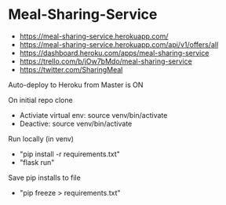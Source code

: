 # Meal-Sharing-Service

- https://meal-sharing-service.herokuapp.com/
- https://meal-sharing-service.herokuapp.com/api/v1/offers/all
- https://dashboard.heroku.com/apps/meal-sharing-service
- https://trello.com/b/jOw7bMdo/meal-sharing-service
- https://twitter.com/SharingMeal

Auto-deploy to Heroku from Master is ON

On initial repo clone
- Activiate virtual env: source venv/bin/activate
- Deactive: source venv/bin/activate

Run locally (in venv)
- "pip install -r requirements.txt"
- "flask run"

Save pip installs to file
- "pip freeze > requirements.txt"
